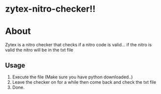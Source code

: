 # zytex-nitro-checker!!


# About
Zytex is a nitro checker that checks if a nitro code is valid... if the nitro is valid the nitro will be in the txt file


## Usage
1. Execute the file (Make sure you have python downloaded..)
2. Leave the checker on for a while then come back and check the txt file
3. Done.
